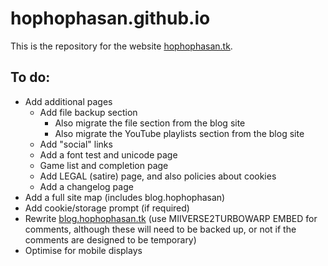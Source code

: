# hophophasan.github.io
This is the repository for the website [hophophasan.tk](https://hophophasan.tk).
## To do:
- Add additional pages
  - Add file backup section 
    - Also migrate the file section from the blog site
    - Also migrate the YouTube playlists section from the blog site
  - Add "social" links
  - Add a font test and unicode page
  - Game list and completion page
  - Add LEGAL (satire) page, and also policies about cookies
  - Add a changelog page
- Add a full site map (includes blog.hophophasan)
- Add cookie/storage prompt (if required) 
- Rewrite [blog.hophophasan.tk](https://blog.hophophasan.tk) (use MIIVERSE2TURBOWARP EMBED for comments, although these will need to be backed up, or not if the comments are designed to be temporary)
- Optimise for mobile displays
